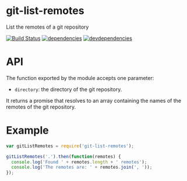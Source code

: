 # git-list-remotes
List the remotes of a git repository

[![Build Status](https://travis-ci.org/marco-c/git-list-remotes.svg?branch=master)](https://travis-ci.org/marco-c/git-list-remotes)
[![dependencies](https://david-dm.org/marco-c/git-list-remotes.svg)](https://david-dm.org/marco-c/git-list-remotes)
[![devdependencies](https://david-dm.org/marco-c/git-list-remotes/dev-status.svg)](https://david-dm.org/marco-c/git-list-remotes#info=devDependencies)


# API

The function exported by the module accepts one parameter:
- `directory`: the directory of the git repository.

It returns a promise that resolves to an array containing the names of the remotes of the git repository.


# Example

```JavaScript
var gitListRemotes = require('git-list-remotes');

gitListRemotes('.').then(function(remotes) {
  console.log('Found ' + remotes.length + ' remotes');
  console.log('The remotes are: ' + remotes.join(', '));
});
```
